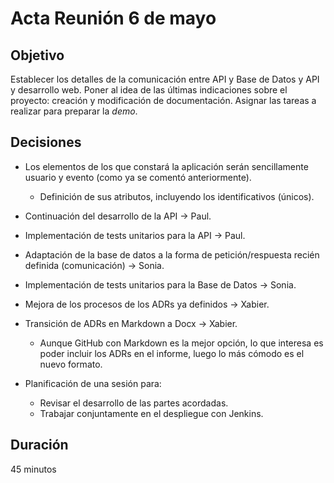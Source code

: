 # Acta Reunión 6 de mayo

## Objetivo
Establecer los detalles de la comunicación entre API y Base de Datos y API y desarrollo web.
Poner al idea de las últimas indicaciones sobre el proyecto: creación y modificación de documentación.
Asignar las tareas a realizar para preparar la _demo_.

## Decisiones
* Los elementos de los que constará la aplicación serán sencillamente usuario y evento (como ya se comentó anteriormente).
 	* Definición de sus atributos, incluyendo los identificativos (únicos).
	 
* Continuación del desarrollo de la API -> Paul.
* Implementación de tests unitarios para la API -> Paul.

* Adaptación de la base de datos a la forma de petición/respuesta recién definida (comunicación) -> Sonia.
* Implementación de tests unitarios para la Base de Datos -> Sonia.

* Mejora de los procesos de los ADRs ya definidos -> Xabier.
* Transición de ADRs en Markdown a Docx -> Xabier.
	* Aunque GitHub con Markdown es la mejor opción, lo que interesa es poder incluir los ADRs en el informe, luego lo más cómodo es el nuevo formato.

* Planificación de una sesión para:
	* Revisar el desarrollo de las partes acordadas.
	* Trabajar conjuntamente en el despliegue con Jenkins.

## Duración
45 minutos
